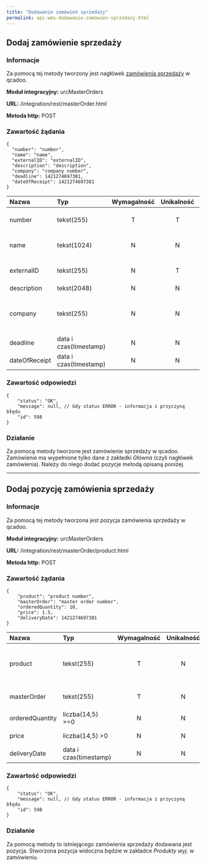 ```yaml
---
title: "Dodawanie zamówień sprzedaży"
permalink: api-wms-dodawanie-zamowien-sprzedazy.html
---
```


## Dodaj zamówienie sprzedaży

### Informacje

Za pomocą tej metody tworzony jest nagłówek [zamówienia sprzedaży](/zlecenia-nadrzedne) w qcadoo.

  **Moduł integracyjny:** urcMasterOrders

  **URL:** /integration/rest/masterOrder.html

  **Metoda http:** POST

### Zawartość żądania
~~~~~~~~
{
  "number": "number",
  "name": "name",
  "externalID": "externalID",
  "description": "description",
  "company": "company number",
  "deadline": 1421274697381,
  "dateOfReceipt": 1421274697381
}
~~~~~~~~

Nazwa | Typ                    | Wymagalność | Unikalność | Zawartość
:-|:-----------------------|:-----------:|:----------:|:-
number | tekst(255)             |      T      |     T      | numer zamówienia sprzedaży
name | tekst(1024)            |      N      |     N      | nazwa zamówienia sprzedaży
externalID | tekst(255)             |      N      |     T      | id/numer w systemie zewnętrznym
description | tekst(2048)            |      N      |     N      | opis
company | tekst(255)             |      N      |     N      | numer kontrahenta. Kontrahent musi istnieć w qcadoo
deadline | data i czas(timestamp) |      N      |     N      | termin ostateczny
dateOfReceipt | data i czas(timestamp) |      N      |     N      | data wpływu

### Zawartość odpowiedzi
~~~~~~~~
{
    "status": "OK",
    "message": null, // Gdy status ERROR - informacja z przyczyną błędu
    "id": 598
}
~~~~~~~~

### Działanie
Za pomocą metody tworzone jest zamówienie sprzedaży w qcadoo. Zamówienie ma wypełnione tylko dane z zakładki _Główna_ (czyli nagłówek zamówienia). Należy do niego dodać pozycje metodą opisaną poniżej.

---

## Dodaj pozycję zamówienia sprzedaży

### Informacje

Za pomocą tej metody tworzona jest pozycja zamówienia sprzedaży w qcadoo.

**Moduł integracyjny:** urcMasterOrders

**URL:** /integration/rest/masterOrder/product.html

**Metoda http:** POST

### Zawartość żądania
~~~~~~~~
{
    "product": "product number",
    "masterOrder": "master order number",
    "orderedQuantity": 10,
    "price": 1.5,
    "deliveryDate": 1421274697381
}
~~~~~~~~

Nazwa | Typ              | Wymagalność | Unikalność | Zawartość
:-|:-----------------|:-----------:|:----------:|:-
product | tekst(255) |      T      |     N      | numer produktu. Produkt musi istnieć w qcadoo
masterOrder | tekst(255) |      T      |     N      | numer zamówienia sprzedaży
orderedQuantity | liczba(14,5) >=0 |      N      |     N      | ilość zamówiona
price | liczba(14,5) >0  |      N      |     N      | cena sprzedaży
deliveryDate | data i czas(timestamp) |      N      |     N      | data dostawy

### Zawartość odpowiedzi
~~~~~~~~
{
    "status": "OK",
    "message": null, // Gdy status ERROR - informacja z przyczyną błędu
    "id": 598
}
~~~~~~~~

### Działanie
Za pomocą metody to istniejącego zamówienia sprzedaży dodawana jest pozycja. Stworzona pozycja widoczna będzie w zakładce _Produkty wyj._ w zamówieniu. 